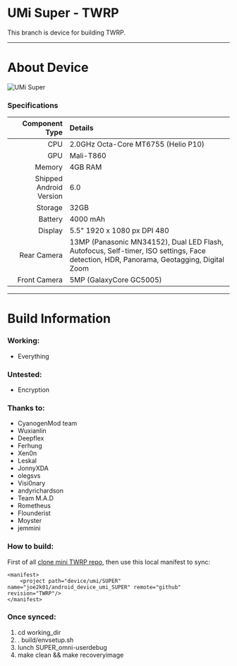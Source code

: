UMi Super - TWRP
==============

This branch is device for building TWRP.

---

# About Device

![UMi Super](http://www.umidigi.com/new/Images/super/so_back.png "UMi Super in grey")

### Specifications

Component Type | Details
-------:|:-------------------------
CPU     | 2.0GHz Octa-Core MT6755 (Helio P10)
GPU     | Mali-T860
Memory  | 4GB RAM
Shipped Android Version | 6.0
Storage | 32GB
Battery | 4000 mAh
Display | 5.5" 1920 x 1080 px DPI 480
Rear Camera | 13MP (Panasonic MN34152), Dual LED Flash, Autofocus, Self-timer, ISO settings, Face detection, HDR, Panorama, Geotagging, Digital Zoom
Front Camera | 5MP (GalaxyCore GC5005)

---

# Build Information

### Working:
* Everything

### Untested:
* Encryption

### Thanks to:
 * CyanogenMod team
 * Wuxianlin
 * Deepflex
 * Ferhung
 * Xen0n
 * Leskal
 * JonnyXDA
 * olegsvs
 * Visi0nary
 * andyrichardson
 * Team M.A.D
 * Rometheus
 * Flounderist
 * Moyster
 * jemmini

### How to build:
First of all [clone mini TWRP repo](https://github.com/minimal-manifest-twrp/platform_manifest_twrp_omni), then use this local manifest to sync:

```
<manifest>
	<project path="device/umi/SUPER" name="joe2k01/android_device_umi_SUPER" remote="github" revision="TWRP"/>
</manifest>
```

### Once synced:

 1. cd working_dir
 2. . build/envsetup.sh
 3. lunch SUPER_omni-userdebug
 4. make clean && make recoveryimage

